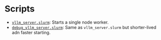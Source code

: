 # Scripts

* [`vllm_server.slurm`](./vllm_server.slurm): Starts a single node worker.
* [`debug_vllm_server.slurm`](./debug_vllm_server.slurm): Same as `vllm_server.slurm` but shorter-lived adn faster starting.
